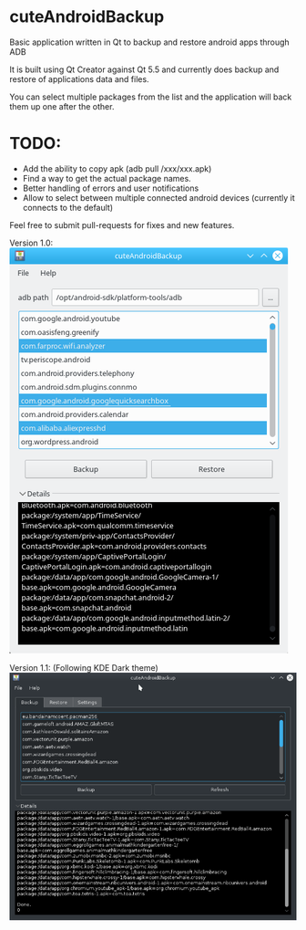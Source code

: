 # cuteAndroidBackup
Basic application written in Qt to backup and restore android apps through ADB

It is built using Qt Creator against Qt 5.5 and currently does backup and restore of applications data and files.

You can select multiple packages from the list and the application will back them up one after the other.

# TODO:
- Add the ability to copy apk (adb pull /xxx/xxx.apk)
- Find a way to get the actual package names.
- Better handling of errors and user notifications
- Allow to select between multiple connected android devices (currently it connects to the default)

Feel free to submit pull-requests for fixes and new features.

Version 1.0:
<img src="/images/cuteAndroidBackup_v1.0.png">

Version 1.1: (Following KDE Dark theme)
<img src="/images/cuteAndroidBackup_v1.1.png">
